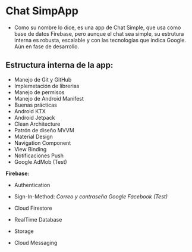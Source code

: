 # Chat SimpApp

- Como su nombre lo dice, es una app de Chat Simple, que usa como base de datos Firebase, pero aunque el chat sea simple, 
  su estrutura interna es robusta, escalable y con las tecnologías que indica Google. Aún en fase de desarrollo.

## Estructura interna de la app:

* Manejo de Git y GitHub
* Implemetación de librerias
* Manejo de permisos
* Manejo de Android Manifest
* Buenas prácticas
* Android KTX
* Android Jetpack
* Clean Architecture
* Patrón de diseño MVVM
* Material Design
* Navigation Component
* View Binding
* Notificaciones Push
* Google AdMob (Test)

**Firebase:**
* Authentication
* Sign-In-Method:
  *Correo y contraseña*
  *Google*
  *Facebook (Test)*

* Cloud Firestore
* RealTime Database
* Storage
* Cloud Messaging
